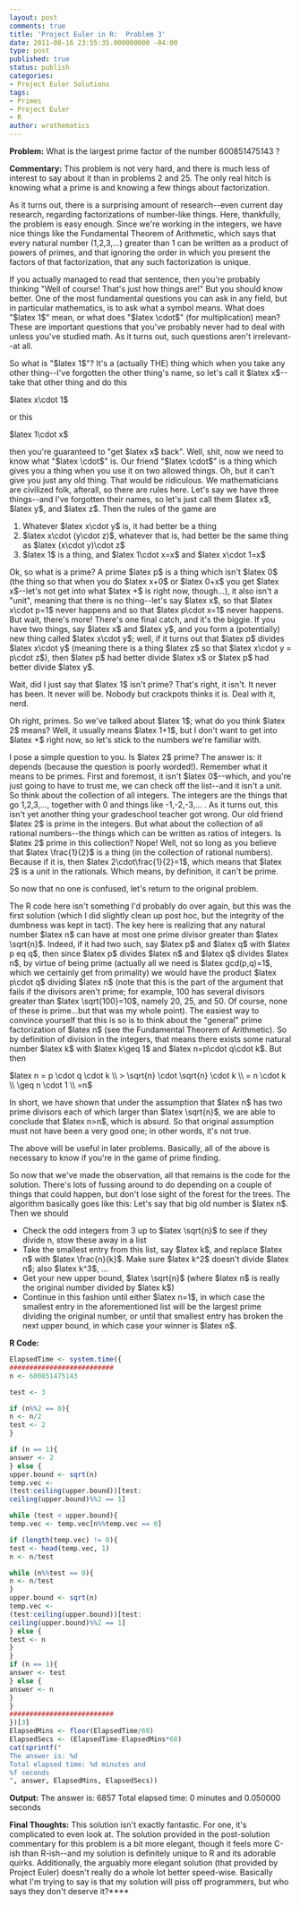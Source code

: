 ```yaml
---
layout: post
comments: true
title: 'Project Euler in R:  Problem 3'
date: 2011-08-16 23:55:35.000000000 -04:00
type: post
published: true
status: publish
categories:
- Project Euler Solutions
tags:
- Primes
- Project Euler
- R
author: wrathematics
---
```



**Problem:** What is the largest prime factor of the number 600851475143
?

**Commentary:** This problem is not very hard, and there is much less of
interest to say about it than in problems 2 and 25. The only real hitch
is knowing what a prime is and knowing a few things about factorization.

As it turns out, there is a surprising amount of research--even current
day research, regarding factorizations of number-like things. Here,
thankfully, the problem is easy enough. Since we're working in the
integers, we have nice things like the Fundamental Theorem of
Arithmetic, which says that every natural number (1,2,3,...) greater
than 1 can be written as a product of powers of primes, and that
ignoring the order in which you present the factors of that
factorization, that any such factorization is unique.

If you actually managed to read that sentence, then you're probably
thinking "Well of course! That's just how things are!" But you should
know better. One of the most fundamental questions you can ask in any
field, but in particular mathematics, is to ask what a symbol means.
What does "\$latex 1\$" mean, or what does "\$latex \\cdot\$" (for
multiplication) mean? These are important questions that you've probably
never had to deal with unless you've studied math. As it turns out, such
questions aren't irrelevant--at all.

So what is "\$latex 1\$"? It's a (actually THE) thing which when you
take any other thing--I've forgotten the other thing's name, so let's
call it \$latex x\$--take that other thing and do this

\$latex x\\cdot 1\$

or this

\$latex 1\\cdot x\$

then you're guaranteed to "get \$latex x\$ back". Well, shit, now we
need to know what "\$latex \\cdot\$" is. Our friend "\$latex \\cdot\$"
is a thing which gives you a thing when you use it on two allowed
things. Oh, but it can't give you just any old thing. That would be
ridiculous. We mathematicians are civilized folk, afterall, so there are
rules here. Let's say we have three things--and I've forgotten their
names, so let's just call them \$latex x\$, \$latex y\$, and \$latex
z\$. Then the rules of the game are

1.  Whatever \$latex x\\cdot y\$ is, it had better be a thing
2.  \$latex x\\cdot (y\\cdot z)\$, whatever that is, had better be the
    same thing as \$latex (x\\cdot y)\\cdot z\$
3.  \$latex 1\$ is a thing, and \$latex 1\\cdot x=x\$ and \$latex
    x\\cdot 1=x\$

Ok, so what is a prime? A prime \$latex p\$ is a thing which isn't
\$latex 0\$ (the thing so that when you do \$latex x+0\$ or \$latex
0+x\$ you get \$latex x\$--let's not get into what \$latex +\$ is right
now, though...), it also isn't a "unit", meaning that there is no
thing--let's say \$latex x\$, so that \$latex x\\cdot p=1\$ never
happens and so that \$latex p\\cdot x=1\$ never happens. But wait,
there's more! There's one final catch, and it's the biggie. If you have
two things, say \$latex x\$ and \$latex y\$, and you form a
(potentially) new thing called \$latex x\\cdot y\$; well, if it turns
out that \$latex p\$ divides \$latex x\\cdot y\$ (meaning there is a
thing \$latex z\$ so that \$latex x\\cdot y = p\\cdot z\$), then \$latex
p\$ had better divide \$latex x\$ or \$latex p\$ had better divide
\$latex y\$.

Wait, did I just say that \$latex 1\$ isn't prime? That's right, it
isn't. It never has been. It never will be. Nobody but crackpots thinks
it is. Deal with it, nerd.

Oh right, primes. So we've talked about \$latex 1\$; what do you think
\$latex 2\$ means? Well, it usually means \$latex 1+1\$, but I don't
want to get into \$latex +\$ right now, so let's stick to the numbers
we're familiar with.

I pose a simple question to you. Is \$latex 2\$ prime? The answer is: it
depends (because the question is poorly worded!). Remember what it means
to be primes. First and foremost, it isn't \$latex 0\$--which, and
you're just going to have to trust me, we can check off the list--and it
isn't a unit. So think about the collection of all integers. The
integers are the things that go 1,2,3,..., together with 0 and things
like -1,-2,-3,... . As it turns out, this isn't yet another thing your
gradeschool teacher got wrong. Our old friend \$latex 2\$ is prime in
the integers. But what about the collection of all rational numbers--the
things which can be written as ratios of integers. Is \$latex 2\$ prime
in this collection? Nope! Well, not so long as you believe that \$latex
\\frac{1}{2}\$ is a thing (in the collection of rational numbers).
Because if it is, then \$latex 2\\cdot\\frac{1}{2}=1\$, which means that
\$latex 2\$ is a unit in the rationals. Which means, by definition, it
can't be prime.

So now that no one is confused, let's return to the original problem.

The R code here isn't something I'd probably do over again, but this was
the first solution (which I did slightly clean up post hoc, but the
integrity of the dumbness was kept in tact). The key here is realizing
that any natural number \$latex n\$ can have at most one prime divisor
greater than \$latex \\sqrt{n}\$. Indeed, if it had two such, say
\$latex p\$ and \$latex q\$ with \$latex p
eq q\$, then since \$latex
p\$ divides \$latex n\$ and \$latex q\$ divides \$latex n\$, by virtue
of being prime (actually all we need is \$latex gcd(p,q)=1\$, which we
certainly get from primality) we would have the product \$latex p\\cdot
q\$ dividing \$latex n\$ (note that this is the part of the argument
that fails if the divisors aren't prime; for example, 100 has several
divisors greater than \$latex \\sqrt{100}=10\$, namely 20, 25, and 50.
Of course, none of these is prime...but that was my whole point). The
easiest way to convince yourself that this is so is to think about the
"general" prime factorization of \$latex n\$ (see the Fundamental
Theorem of Arithmetic). So by definition of division in the integers,
that means there exists some natural number \$latex k\$ with \$latex
k\\geq 1\$ and \$latex n=p\\cdot q\\cdot k\$. But then

\$latex n = p \\cdot q \\cdot k \\\\ > \\sqrt{n} \\cdot \\sqrt{n}
\\cdot k \\\\ = n \\cdot k \\\\ \\geq n \\cdot 1 \\\\ =n\$

In short, we have shown that under the assumption that \$latex n\$ has
two prime divisors each of which larger than \$latex \\sqrt{n}\$, we are
able to conclude that \$latex n>n\$, which is absurd. So that
original assumption must not have been a very good one; in other words,
it's not true.

The above will be useful in later problems. Basically, all of the above
is necessary to know if you're in the game of prime finding.

So now that we've made the observation, all that remains is the code for
the solution. There's lots of fussing around to do depending on a couple
of things that could happen, but don't lose sight of the forest for the
trees. The algorithm basically goes like this: Let's say that big old
number is \$latex n\$. Then we should

-   Check the odd integers from 3 up to \$latex \\sqrt{n}\$ to see if
    they divide n, stow these away in a list
-   Take the smallest entry from this list, say \$latex k\$, and replace
    \$latex n\$ with \$latex \\frac{n}{k}\$. Make sure \$latex k^2\$
    doesn't divide \$latex n\$; also \$latex k^3\$, ...
-   Get your new upper bound, \$latex \\sqrt{n}\$ (where \$latex n\$ is
    really the original number divided by \$latex k\$)
-   Continue in this fashion until either \$latex n=1\$, in which case
    the smallest entry in the aforementioned list will be the largest
    prime dividing the original number, or until that smallest entry has
    broken the next upper bound, in which case your winner is
    \$latex n\$.

**R Code:**

```R
ElapsedTime <- system.time({
##########################
n <- 600851475143

test <- 3

if (n%%2 == 0){
n <- n/2
test <- 2
}

if (n == 1){
answer <- 2
} else {
upper.bound <- sqrt(n)
temp.vec <-
(test:ceiling(upper.bound))[test:
ceiling(upper.bound)%%2 == 1]

while (test < upper.bound){
temp.vec <- temp.vec[n%%temp.vec == 0]

if (length(temp.vec) != 0){
test <- head(temp.vec, 1)
n <- n/test

while (n%%test == 0){
n <- n/test
}
upper.bound <- sqrt(n)
temp.vec <-
(test:ceiling(upper.bound))[test:
ceiling(upper.bound)%%2 == 1]
} else {
test <- n
}
}
if (n == 1){
answer <- test
} else {
answer <- n
}
}
##########################
})[3]
ElapsedMins <- floor(ElapsedTime/60)
ElapsedSecs <- (ElapsedTime-ElapsedMins*60)
cat(sprintf("
The answer is: %d
Total elapsed time: %d minutes and
%f seconds
", answer, ElapsedMins, ElapsedSecs))
```

**Output:**
The answer is: 6857
Total elapsed time: 0 minutes and 0.050000 seconds

**Final Thoughts:** This solution isn't exactly fantastic. For one, it's
complicated to even look at. The solution provided in the post-solution
commentary for this problem is a bit more elegant, though it feels more
C-ish than R-ish--and my solution is definitely unique to R and its
adorable quirks. Additionally, the arguably more elegant solution (that
provided by Project Euler) doesn't really do a whole lot better
speed-wise. Basically what I'm trying to say is that my solution will
piss off programmers, but who says they don't deserve it?****
